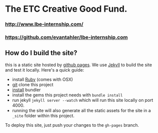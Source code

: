# The ETC Creative Good Fund.
### http://www.lbe-internship.com/
### https://github.com/evantahler/lbe-internship.com

## How do I build the site?

this is a static site hosted by [github pages](http://pages.github.com/).  We use [Jekyll](http://jekyllrb.com/) to build the site and test it locally.  Here's a quick guide:

- install [Ruby](http://www.ruby-lang.org/) (comes with OSX)
- [git](http://git-scm.com/) clone this project
- [install](http://gembundler.com/) bundler
- install the gems this project needs with `bundle install`
- run jekyll `jekyll server --watch` which will run this site locally on port 4000.
- running the site will also generate all the static assets for the site in a `_site` folder within this project.

To deploy this site, just push your changes to the `gh-pages` branch.
